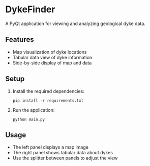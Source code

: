 # DykeFinder

A PyQt application for viewing and analyzing geological dyke data.

## Features

- Map visualization of dyke locations
- Tabular data view of dyke information
- Side-by-side display of map and data

## Setup

1. Install the required dependencies:
   ```
   pip install -r requirements.txt
   ```

2. Run the application:
   ```
   python main.py
   ```

## Usage

- The left panel displays a map image
- The right panel shows tabular data about dykes
- Use the splitter between panels to adjust the view